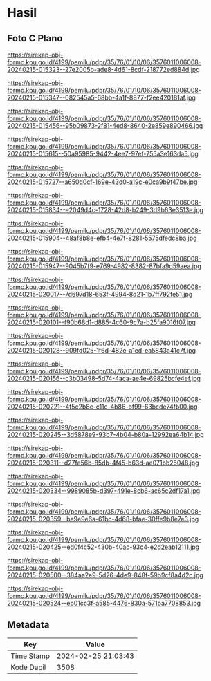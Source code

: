# Hasil

## Foto C Plano

https://sirekap-obj-formc.kpu.go.id/4199/pemilu/pdpr/35/76/01/10/06/3576011006008-20240215-015323--27e2005b-ade8-4d61-8cdf-218772ed884d.jpg

https://sirekap-obj-formc.kpu.go.id/4199/pemilu/pdpr/35/76/01/10/06/3576011006008-20240215-015347--082545a5-68bb-4a1f-8877-f2ee420181af.jpg

https://sirekap-obj-formc.kpu.go.id/4199/pemilu/pdpr/35/76/01/10/06/3576011006008-20240215-015456--95b09873-2f81-4ed8-8640-2e859e890466.jpg

https://sirekap-obj-formc.kpu.go.id/4199/pemilu/pdpr/35/76/01/10/06/3576011006008-20240215-015615--50a95985-9442-4ee7-97ef-755a3e163da5.jpg

https://sirekap-obj-formc.kpu.go.id/4199/pemilu/pdpr/35/76/01/10/06/3576011006008-20240215-015727--a650d0cf-169e-43d0-a19c-e0ca9b9f47be.jpg

https://sirekap-obj-formc.kpu.go.id/4199/pemilu/pdpr/35/76/01/10/06/3576011006008-20240215-015834--e2049d4c-1728-42d8-b249-3d9b63e3513e.jpg

https://sirekap-obj-formc.kpu.go.id/4199/pemilu/pdpr/35/76/01/10/06/3576011006008-20240215-015904--48af8b8e-efb4-4e7f-8281-5575dfedc8ba.jpg

https://sirekap-obj-formc.kpu.go.id/4199/pemilu/pdpr/35/76/01/10/06/3576011006008-20240215-015947--9045b7f9-e769-4982-8382-87bfa9d59aea.jpg

https://sirekap-obj-formc.kpu.go.id/4199/pemilu/pdpr/35/76/01/10/06/3576011006008-20240215-020017--7d697d18-653f-4994-8d21-1b7ff792fe51.jpg

https://sirekap-obj-formc.kpu.go.id/4199/pemilu/pdpr/35/76/01/10/06/3576011006008-20240215-020101--f90b68d1-d885-4c60-9c7a-b25fa9016f07.jpg

https://sirekap-obj-formc.kpu.go.id/4199/pemilu/pdpr/35/76/01/10/06/3576011006008-20240215-020128--909fd025-1f6d-482e-a1ed-ea5843a41c7f.jpg

https://sirekap-obj-formc.kpu.go.id/4199/pemilu/pdpr/35/76/01/10/06/3576011006008-20240215-020156--c3b03498-5d74-4aca-ae4e-69825bcfe4ef.jpg

https://sirekap-obj-formc.kpu.go.id/4199/pemilu/pdpr/35/76/01/10/06/3576011006008-20240215-020221--4f5c2b8c-c11c-4b86-bf99-63bcde74fb00.jpg

https://sirekap-obj-formc.kpu.go.id/4199/pemilu/pdpr/35/76/01/10/06/3576011006008-20240215-020245--3d5878e9-93b7-4b04-b80a-12992ea64b14.jpg

https://sirekap-obj-formc.kpu.go.id/4199/pemilu/pdpr/35/76/01/10/06/3576011006008-20240215-020311--d27fe56b-85db-4f45-b63d-ae071bb25048.jpg

https://sirekap-obj-formc.kpu.go.id/4199/pemilu/pdpr/35/76/01/10/06/3576011006008-20240215-020334--9989085b-d397-491e-8cb6-ac65c2df17a1.jpg

https://sirekap-obj-formc.kpu.go.id/4199/pemilu/pdpr/35/76/01/10/06/3576011006008-20240215-020359--ba9e9e6a-61bc-4d68-bfae-30ffe9b8e7e3.jpg

https://sirekap-obj-formc.kpu.go.id/4199/pemilu/pdpr/35/76/01/10/06/3576011006008-20240215-020425--ed0f4c52-430b-40ac-93c4-e2d2eab12111.jpg

https://sirekap-obj-formc.kpu.go.id/4199/pemilu/pdpr/35/76/01/10/06/3576011006008-20240215-020500--384aa2e9-5d26-4de9-848f-59b9cf8a4d2c.jpg

https://sirekap-obj-formc.kpu.go.id/4199/pemilu/pdpr/35/76/01/10/06/3576011006008-20240215-020524--eb01cc3f-a585-4476-830a-571ba7708853.jpg


## Metadata

| Key        | Value               |
| ---------- | ------------------- |
| Time Stamp | 2024-02-25 21:03:43 |
| Kode Dapil | 3508                |



